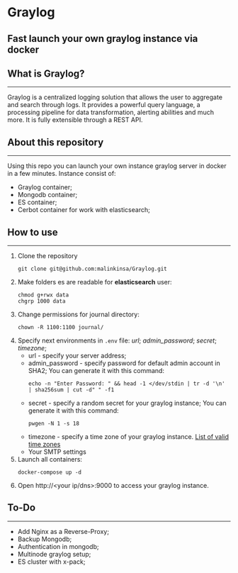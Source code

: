 # Graylog
Fast launch your own graylog instance via docker
---
## What is Graylog?
---
Graylog is a centralized logging solution that allows the user to aggregate and search through logs. It provides a powerful query language, a processing pipeline for data transformation, alerting abilities and much more. It is fully extensible through a REST API.

## About this repository
---
Using this repo you can launch your own instance graylog server in docker in a few minutes.
Instance consist of:
* Graylog container;
* Mongodb container;
* ES container;
* Cerbot container for work with elasticsearch;
## How to use
---
1. Clone the repository
    ```
    git clone git@github.com:malinkinsa/Graylog.git
    ```
2. Make folders es are readable for **elasticsearch** user:
    ```
    chmod g+rwx data
    chgrp 1000 data
    ```
3. Change permissions for journal directory:
    ```
    chown -R 1100:1100 journal/
    ```
4. Specify next environments in `.env` file: _url_; _admin_password_; _secret_; _timezone_; 
    * url - specify your server address;
    * admin_password - specify password for default admin account in SHA2; You can generate it with this command: 
        ```
        echo -n "Enter Password: " && head -1 </dev/stdin | tr -d '\n' | sha256sum | cut -d" " -f1
        ```
    * secret - specify a random secret for your graylog instance; You can generate it with this command:
        ```
        pwgen -N 1 -s 18
        ```
    * timezone - specify a time zone of your graylog instance. [List of valid time zones](https://www.joda.org/joda-time/timezones.html)
    * Your SMTP settings
5. Launch all containers:
    ```
    docker-compose up -d
    ```
6. Open http://<your ip/dns>:9000 to access your graylog instance.

## To-Do
---

* Add Nginx as a Reverse-Proxy;
* Backup Mongodb;
* Authentication in mongodb;
* Multinode graylog setup;
* ES cluster with x-pack;
